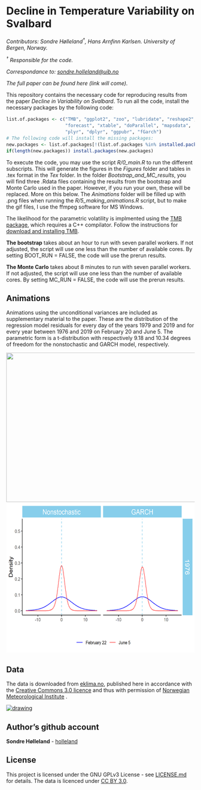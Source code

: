 Decline in Temperature Variability on Svalbard
================

*Contributors: Sondre Hølleland<sup>†</sup>, Hans Arnfinn Karlsen.
University of Bergen, Norway.*

*<sup>†</sup> Responsible for the code.*

*Correspondance to: <sondre.holleland@uib.no>*

*The full paper can be found here (link will come).*

This repository contains the necessary code for reproducing results from
the paper *Decline in Variability on Svalbard*. To run all the code,
install the necessary packages by the following code:

``` r
list.of.packages <- c("TMB", "ggplot2", "zoo", "lubridate", "reshape2",
                      "forecast", "xtable", "doParallel", "mapsdata",
                      "plyr", "dplyr", "ggpubr", "fGarch")
# The following code will install the missing packages: 
new.packages <- list.of.packages[!(list.of.packages %in% installed.packages()[, "Package"])]
if(length(new.packages)) install.packages(new.packages)
```

To execute the code, you may use the script *R/0\_main.R* to run the
different subscripts. This will generate the figures in the *Figures*
folder and tables in .tex format in the *Tex* folder. In the folder
*Bootstrap\_and\_MC\_results*, you will find three .Rdata files
containing the results from the bootstrap and Monte Carlo used in the
paper. However, if you run your own, these will be replaced. More on
this below. The *Animations* folder will be filled up with .png files
when running the *R/5\_making\_animations.R* script, but to make the gif
files, I use the ffmpeg software for MS Windows.

The likelihood for the parametric volatility is implmented using the
[TMB package](https://github.com/kaskr/adcomp/wiki), which requires a
C++ compilator. Follow the instructions for [download and installing
TMB](https://github.com/kaskr/adcomp/wiki/Download).

**The bootstrap** takes about an hour to run with seven parallel
workers. If not adjusted, the script will use one less than the number
of available cores. By setting BOOT\_RUN = FALSE, the code will use the
prerun results.

**The Monte Carlo** takes about 8 minutes to run with seven parallel
workers. If not adjusted, the script will use one less than the number
of available cores. By setting MC\_RUN = FALSE, the code will use the
prerun results.

## Animations

Animations using the unconditional variances are included as
supplementary material to the paper. These are the distribution of the
regression model residuals for every day of the years 1979 and 2019 and
for every year between 1976 and 2019 on February 20 and June 5. The
parametric form is a t-distribution with respectively 9.18 and 10.34
degrees of freedom for the nonstochastic and GARCH model, respectively.

<img src="Animations/day_by_day.gif" width="600" height="400" />
<img src="Animations/year_by_year.gif" width="600" height="400" />

## Data

The data is downloaded from [eklima.no](http://eklima.no), published
here in accordance with the [Creative Commons 3.0
licence](https://creativecommons.org/licenses/by/3.0/no/) and thus with
permission of [Norwegian Meteorological
Institute](https://www.met.no/en) .

[<img src="https://www.met.no/en/About-us/logo/_/image/943fbdc6-eba8-4e19-aff1-75f453ba9c7f:4bbfe4ae9e1826b3e159a3fff6e5d3893a93b072/full/Met_RGB_Horisontal_ENG.jpg" alt="drawing" width="339" height = "154"/>](https://www.met.no/en)

## Author’s github account

**Sondre Hølleland** - [holleland](https://github.com/holleland)

## License

This project is licensed under the GNU GPLv3 License - see
[LICENSE.md](LICENSE.md) for details. The data is licenced under [CC
BY 3.0](https://creativecommons.org/licenses/by/3.0/no/).
